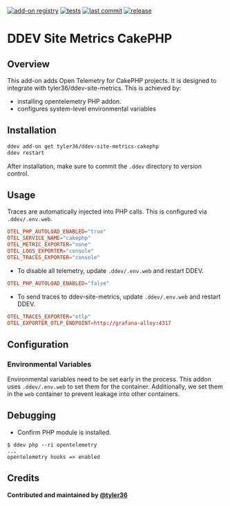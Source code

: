 [![add-on registry](https://img.shields.io/badge/DDEV-Add--on_Registry-blue)](https://addons.ddev.com)
[![tests](https://github.com/tyler36/ddev-site-metrics-cakephp/actions/workflows/tests.yml/badge.svg?branch=main)](https://github.com/tyler36/ddev-site-metrics-cakephp/actions/workflows/tests.yml?query=branch%3Amain)
[![last commit](https://img.shields.io/github/last-commit/tyler36/ddev-site-metrics-cakephp)](https://github.com/tyler36/ddev-site-metrics-cakephp/commits)
[![release](https://img.shields.io/github/v/release/tyler36/ddev-site-metrics-cakephp)](https://github.com/tyler36/ddev-site-metrics-cakephp/releases/latest)

# DDEV Site Metrics CakePHP

## Overview

This add-on adds Open Telemetry for CakePHP projects. It is designed to integrate with tyler36/ddev-site-metrics.
This is achieved by:

- installing opentelemetry PHP addon.
- configures system-level environmental variables

## Installation

```bash
ddev add-on get tyler36/ddev-site-metrics-cakephp
ddev restart
```

After installation, make sure to commit the `.ddev` directory to version control.

## Usage

Traces are automatically injected into PHP calls.
This is configured via `.ddev/.env.web`.

```conf
OTEL_PHP_AUTOLOAD_ENABLED="true"
OTEL_SERVICE_NAME="cakephp"
OTEL_METRIC_EXPORTER="none"
OTEL_LOGS_EXPORTER="console"
OTEL_TRACES_EXPORTER="console"
```

- To disable all telemetry, update `.ddev/.env.web` and restart DDEV.

```conf
OTEL_PHP_AUTOLOAD_ENABLED="false"
```

- To send traces to ddev-site-metrics, update `.ddev/.env.web` and restart DDEV.

```conf
OTEL_TRACES_EXPORTER="otlp"
OTEL_EXPORTER_OTLP_ENDPOINT=http://grafana-alloy:4317
```

## Configuration

### Environmental Variables

Environmental variables need to be set early in the process.
This addon uses `.ddev/.env.web` to set them for the container.
Additionally, we set them in the `web` container to prevent leakage into other containers.

## Debugging

- Confirm PHP module is installed.

```shell
$ ddev php --ri opentelemetry
...
opentelemetry hooks => enabled
```

## Credits

**Contributed and maintained by [@tyler36](https://github.com/tyler36)**
